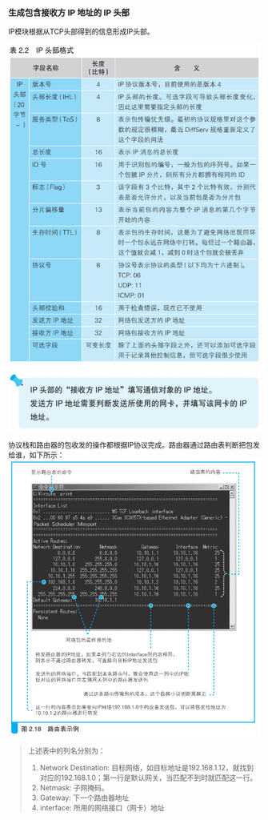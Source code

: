 ### 生成包含接收方 IP 地址的 IP 头部

IP模块根据从TCP头部得到的信息形成IP头部。

![IP头部](img/image30.png)

![tip](img/image31.png)

协议栈和路由器的包收发的操作都根据IP协议完成。路由器通过路由表判断把包发给谁，如下所示：
![路由表](img/image32.png)

> 上述表中的列名分别为：
> 1. Network Destination: 目标网络，如目标地址是192.168.1.12，就找到对应的192.168.1.0；第一行是默认网关，当匹配不到时就匹配这一行。
> 2. Netmask: 子网掩码。
> 3. Gateway: 下一个路由器地址
> 4. interface: 所用的网络接口（网卡）地址



